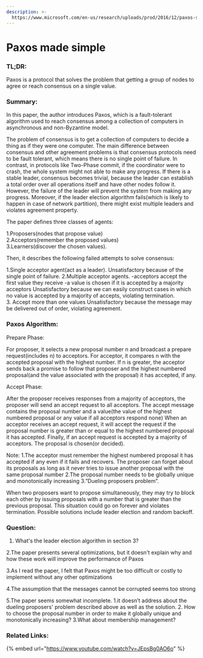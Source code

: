 ```yaml
---
description: >-
  https://www.microsoft.com/en-us/research/uploads/prod/2016/12/paxos-simple-Copy.pdf
---
```


# Paxos made simple

### TL;DR:

Paxos is a protocol that solves the problem that getting a group of nodes to agree or reach consensus on a single value.

### Summary:

In this paper, the author introduces Paxos, which is a fault-tolerant algorithm used to reach consensus among a collection of computers in asynchronous and non-Byzantine model.

The problem of consensus is to get a collection of computers to decide a thing as if they were one computer. The main difference between consensus and other agreement problems is that consensus protocols need to be fault tolerant, which means there is no single point of failure. In contrast, in protocols like Two-Phase commit, if the coordinator were to crash, the whole system might not able to make any progress. If there is a stable leader, consensus becomes trivial, because the leader can establish a total order over all operations itself and have other nodes follow it. However, the failure of the leader will prevent the system from making any progress. Moreover, if the leader election algorithm fails\(which is likely to happen in case of network partition\), there might exist multiple leaders and violates agreement property.

The paper defines three classes of agents: 

1.Proposers\(nodes that propose value\)   
2.Acceptors\(remember the proposed values\)   
3.Learners\(discover the chosen values\). 

Then, it describes the following failed attempts to solve consensus: 

1.Single acceptor agent\(act as a leader\). Unsatisfactory because of the single point of failure. 2.Multiple acceptor agents. -acceptors accept the first value they receive -a value is chosen if it is accepted by a majority acceptors Unsatisfactory because we can easily construct cases in which no value is accepted by a majority of accepts, violating termination.   
3. Accept more than one values Unsatisfactory because the message may be delivered out of order, violating agreement.

### Paxos Algorithm:

Prepare Phase: 

For proposer, it selects a new proposal number n and broadcast a prepare request\(includes n\) to acceptors. For acceptor, it compares n with the accepted proposal with the highest number. If n is greater, the acceptor sends back a promise to follow that proposer and the highest numbered proposal\(and the value associated with the proposal\) it has accepted, if any. 

Accept Phase: 

After the proposer receives responses from a majority of acceptors, the proposer will send an accept request to all acceptors. The accept message contains the proposal number and a value\(the value of the highest numbered proposal or any value if all acceptors respond none\) When an acceptor receives an accept request, it will accept the request if the proposal number is greater than or equal to the highest numbered proposal it has accepted. Finally, if an accept request is accepted by a majority of acceptors. The proposal is chosen\(or decided\).

Note: 1.The acceptor must remember the highest numbered proposal it has accepted if any even if it fails and recovers. The proposer can forget about its proposals as long as it never tries to issue another proposal with the same proposal number 2.The proposal number needs to be globally unique and monotonically increasing 3.”Dueling proposers problem”. 

When two proposers want to propose simultaneously, they may try to block each other by issuing proposals with a number that is greater than the previous proposal. This situation could go on forever and violates termination. Possible solutions include leader election and random backoff.

### Question: 

1. What's the leader election algorithm in section 3? 

2.The paper presents several optimizations, but it doesn't explain why and how these work will improve the performance of Paxos 

3.As I read the paper, I felt that Paxos might be too difficult or costly to implement without any other optimizations 

4.The assumption that the messages cannot be corrupted seems too strong 

5.The paper seems somewhat incomplete. 1.it doesn’t address about the dueling proposers' problem described above as well as the solution. 2. How to choose the proposal number in order to make it globally unique and monotonically increasing? 3.What about membership management?

### Related Links:

{% embed url="https://www.youtube.com/watch?v=JEpsBg0AO6o" %}



